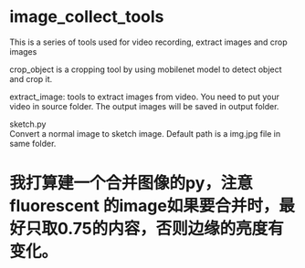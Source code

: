 # image_collect_tools
This is a series of tools used for video recording, extract images and crop images

crop_object is a cropping tool by using mobilenet model to detect object and crop it.

extract_image: tools to extract images from video. You need to put your video in source folder. The output images will be saved in output folder.

sketch.py<br>
Convert a normal image to sketch image. Default path is a img.jpg file in same folder.

# 我打算建一个合并图像的py，注意fluorescent 的image如果要合并时，最好只取0.75的内容，否则边缘的亮度有变化。
